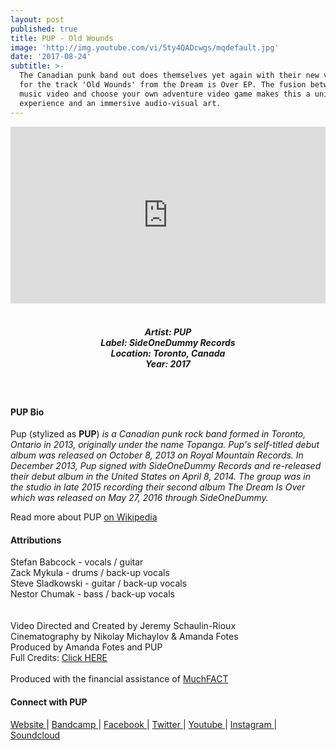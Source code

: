```yaml
---
layout: post
published: true
title: PUP - Old Wounds
image: 'http://img.youtube.com/vi/5ty4QADcwgs/mqdefault.jpg'
date: '2017-08-24'
subtitle: >-
  The Canadian punk band out does themselves yet again with their new visuals
  for the track 'Old Wounds' from the Dream is Over EP. The fusion between a
  music video and choose your own adventure video game makes this a unique
  experience and an immersive audio-visual art.
---
```

<style>.embed-container { position: relative; padding-bottom: 56.25%; height: 0; overflow: hidden; max-width: 100%; } .embed-container iframe, .embed-container object, .embed-container embed { position: absolute; top: 0; left: 0; width: 100%; height: 100%; }</style><div class='embed-container'><iframe src='https://www.youtube.com/embed/5ty4QADcwgs' frameborder='0' allowfullscreen></iframe></div>
<br>
<h5 style="text-align: center;">
Artist: PUP <br>
Label: SideOneDummy Records <br>
Location: Toronto, Canada <br>
Year: 2017
</h5>
<br>



#### PUP Bio

Pup (stylized as **PUP**) *is a Canadian punk rock band formed in Toronto, Ontario in 2013, originally under the name Topanga. Pup's self-titled debut album was released on October 8, 2013 on Royal Mountain Records. In December 2013, Pup signed with SideOneDummy Records and re-released their debut album in the United States on April 8, 2014. The group was in the studio in late 2015 recording their second album The Dream Is Over which was released on May 27, 2016 through SideOneDummy.*

Read more about PUP [on Wikipedia](http://bit.ly/2vgZnKv)

#### Attributions

Stefan Babcock - vocals / guitar <br>
Zack Mykula - drums / back-up vocals <br>
Steve Sladkowski - guitar / back-up vocals <br>
Nestor Chumak - bass / back-up vocals <br>
<br><br>
Video Directed and Created by Jeremy Schaulin-Rioux<br>
Cinematography by Nikolay Michaylov & Amanda Fotes<br>
Produced by Amanda Fotes and PUP<br>
Full Credits: <a href="http://i.imgur.com/0Xg3FHO.jpg" target=_blank>Click HERE</a>
<br><br>
Produced with the financial assistance of <a href="http://www.muchfact.ca" target=_blank>MuchFACT</a>


#### Connect with PUP

<a class="fa fa-globe" href="http://www.puptheband.com/" target="_blank"> Website </a> |
<a class="fa fa-bandcamp" href="https://puptheband.bandcamp.com/" target="_blank"> Bandcamp </a> |
<a class="fa fa-facebook" href="https://www.facebook.com/puptheband" target="_blank"> Facebook </a> |
<a class="fa fa-twitter" href="https://twitter.com/puptheband" target="_blank"> Twitter </a> |
<a class="fa fa-youtube" href="https://www.youtube.com/puptheband" target="_blank"> Youtube </a> |
<a class="fa fa-instagram" href="https://www.instagram.com/puptheband" target="_blank"> Instagram </a> |
<a class="fa fa-soundcloud" href="https://soundcloud.com/puptheband" target="_blank"> Soundcloud </a>
